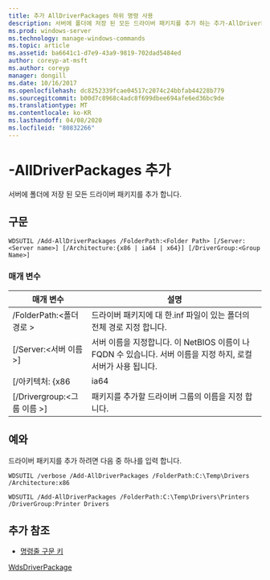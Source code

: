 ```yaml
---
title: 추가 AllDriverPackages 하위 명령 사용
description: 서버에 폴더에 저장 된 모든 드라이버 패키지를 추가 하는 추가-AllDriverPackages에 대 한 Windows 명령 항목입니다.
ms.prod: windows-server
ms.technology: manage-windows-commands
ms.topic: article
ms.assetid: ba6641c1-d7e9-43a9-9819-702dad5484ed
author: coreyp-at-msft
ms.author: coreyp
manager: dongill
ms.date: 10/16/2017
ms.openlocfilehash: dc8252339fcae04517c2074c24bbfab44228b779
ms.sourcegitcommit: b00d7c8968c4adc8f699dbee694afe6ed36bc9de
ms.translationtype: MT
ms.contentlocale: ko-KR
ms.lasthandoff: 04/08/2020
ms.locfileid: "80832266"
---
```

# <a name="add-alldriverpackages"></a>-AllDriverPackages 추가

서버에 폴더에 저장 된 모든 드라이버 패키지를 추가 합니다.

## <a name="syntax"></a>구문

```
WDSUTIL /Add-AllDriverPackages /FolderPath:<Folder Path> [/Server:<Server name>] [/Architecture:{x86 | ia64 | x64}] [/DriverGroup:<Group Name>]
```

### <a name="parameters"></a>매개 변수

|          매개 변수           |                                                              설명                                                              |
|------------------------------|---------------------------------------------------------------------------------------------------------------------------------------|
|  /FolderPath:\<폴더 경로 >  |                      드라이버 패키지에 대 한.inf 파일이 있는 폴더의 전체 경로 지정 합니다.                      |
|   [/Server:\<서버 이름 >]   | 서버 이름을 지정합니다. 이 NetBIOS 이름이 나 FQDN 수 있습니다. 서버 이름을 지정 하지, 로컬 서버가 사용 됩니다. |
|     [/아키텍처: {x86      |                                                                 ia64                                                                  |
| [/Drivergroup:\<그룹 이름 >] |                             패키지를 추가할 드라이버 그룹의 이름을 지정 합니다.                             |

## <a name="examples"></a><a name=BKMK_examples></a>예와

드라이버 패키지를 추가 하려면 다음 중 하나를 입력 합니다.
```
WDSUTIL /verbose /Add-AllDriverPackages /FolderPath:C:\Temp\Drivers /Architecture:x86
```
```
WDSUTIL /Add-AllDriverPackages /FolderPath:C:\Temp\Drivers\Printers /DriverGroup:Printer Drivers
```

## <a name="additional-references"></a>추가 참조

- [명령줄 구문 키](command-line-syntax-key.md)

[WdsDriverPackage](https://technet.microsoft.com/library/dn283440.aspx)